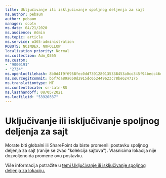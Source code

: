 ```yaml
---
title: Uključivanje ili isključivanje spoljnog deljenja za sajt
ms.author: pebaum
author: pebaum
manager: scotv
ms.date: 04/21/2020
ms.audience: Admin
ms.topic: article
ms.service: o365-administration
ROBOTS: NOINDEX, NOFOLLOW
localization_priority: Normal
ms.collection: Adm_O365
ms.custom:
- "9000191"
- "2734"
ms.openlocfilehash: 8b0d4f9f6958fec0dd7391280135338453a0cc345f94becc46ca7fae89cfd86f
ms.sourcegitcommit: b5f7da89a650d2915dc652449623c78be6247175
ms.translationtype: MT
ms.contentlocale: sr-Latn-RS
ms.lasthandoff: 08/05/2021
ms.locfileid: "53920337"
---
```

# <a name="turn-external-sharing-on-or-off-for-a-site"></a>Uključivanje ili isključivanje spoljnog deljenja za sajt

Morate biti globalni ili SharePoint da biste promenili postavku spoljnog deljenja za sajt (ranije se zvao "kolekcija sajtova"). Vlasnicima lokacija nije dozvoljeno da promene ovu postavku. 

Više informacija potražite u [temi Uključivanje ili isključivanje spoljnog deljenja za lokaciju.](https://docs.microsoft.com/sharepoint/change-external-sharing-site)

